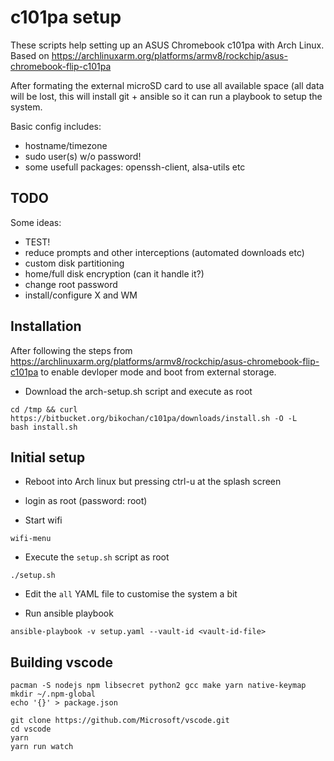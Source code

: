 # c101pa setup

These scripts help setting up an ASUS Chromebook c101pa with Arch Linux.
Based on https://archlinuxarm.org/platforms/armv8/rockchip/asus-chromebook-flip-c101pa

After formating the external microSD card to use all available space (all data will be lost,
this will install git + ansible so it can run a playbook to setup the system.

Basic config includes:

- hostname/timezone
- sudo user(s) w/o password!
- some usefull packages: openssh-client, alsa-utils etc

## TODO

Some ideas:

- TEST!
- reduce prompts and other interceptions (automated downloads etc)
- custom disk partitioning
- home/full disk encryption (can it handle it?)
- change root password
- install/configure X and WM


## Installation

After following the steps from https://archlinuxarm.org/platforms/armv8/rockchip/asus-chromebook-flip-c101pa
to enable devloper mode and boot from external storage.

- Download the arch-setup.sh script and execute as root
```
cd /tmp && curl https://bitbucket.org/bikochan/c101pa/downloads/install.sh -O -L
bash install.sh
```


## Initial setup

- Reboot into Arch linux but pressing ctrl-u at the splash screen

- login as root (password: root)

- Start wifi
```
wifi-menu
```

- Execute the `setup.sh` script as root
```
./setup.sh
```

- Edit the `all` YAML file to customise the system a bit

- Run ansible playbook
```
ansible-playbook -v setup.yaml --vault-id <vault-id-file>
```

## Building vscode

```
pacman -S nodejs npm libsecret python2 gcc make yarn native-keymap
mkdir ~/.npm-global
echo '{}' > package.json

git clone https://github.com/Microsoft/vscode.git
cd vscode
yarn
yarn run watch
```
